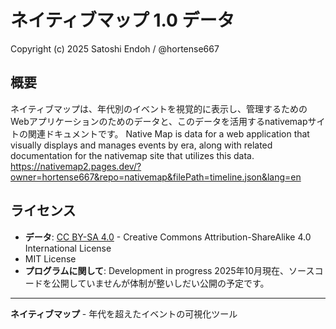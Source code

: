 # ネイティブマップ 1.0 データ

Copyright (c) 2025 Satoshi Endoh / @hortense667

## 概要

ネイティブマップは、年代別のイベントを視覚的に表示し、管理するためのWebアプリケーションのためのデータと、このデータを活用するnativemapサイトの関連ドキュメントです。
Native Map is data for a web application that visually displays and manages events by era, along with related documentation for the nativemap site that utilizes this data.
https://nativemap2.pages.dev/?owner=hortense667&repo=nativemap&filePath=timeline.json&lang=en

## ライセンス

- **データ**: [CC BY-SA 4.0](LICENSE) - Creative Commons Attribution-ShareAlike 4.0 International License
- MIT License
- **プログラムに関して**: Development in progress 2025年10月現在、ソースコードを公開していませんが体制が整いしだい公開の予定です。
---

**ネイティブマップ** - 年代を超えたイベントの可視化ツール




